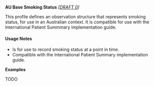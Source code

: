 **AU Base Smoking Status** *[[DRAFT 0](guidance.html)]*

This profile defines an observation structure that represents smoking status, for use in an Australian context. It is compatible for use with the International Patient Summmary implementation guide.

#### Usage Notes
* Is for use to record smoking status at a point in time.
* Compatible with the International Patient Summary implementation guide.

**Examples**

TODO
